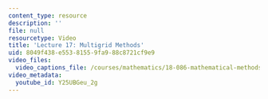 ```yaml
---
content_type: resource
description: ''
file: null
resourcetype: Video
title: 'Lecture 17: Multigrid Methods'
uid: 8049f438-e553-8155-9fa9-88c8721cf9e9
video_files:
  video_captions_file: /courses/mathematics/18-086-mathematical-methods-for-engineers-ii-spring-2006/video-lectures/lecture-17-multigrid-methods/Y25UBGeu_2g.vtt
video_metadata:
  youtube_id: Y25UBGeu_2g
---
```

